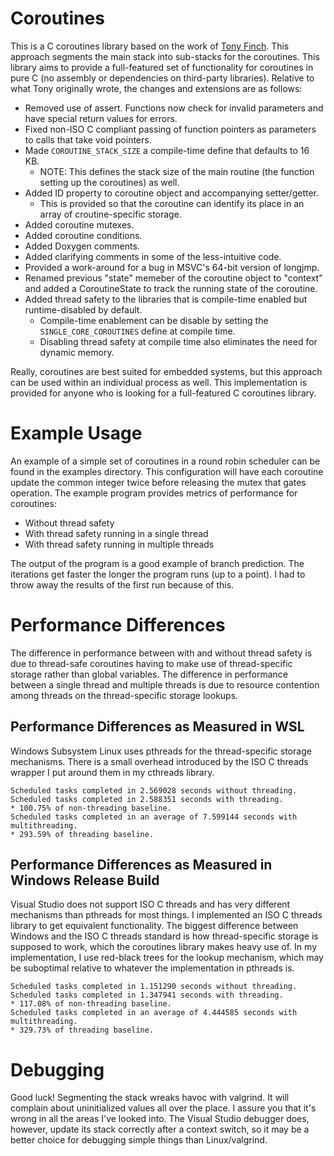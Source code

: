 # Coroutines
This is a C coroutines library based on the work of [Tony Finch](http://www.dotat.at/cgi/git/picoro.git).  This approach segments the main stack into sub-stacks for the coroutines.  This library aims to provide a full-featured set of functionality for coroutines in pure C (no assembly or dependencies on third-party libraries).  Relative to what Tony originally wrote, the changes and extensions are as follows:
* Removed use of assert.  Functions now check for invalid parameters and have special return values for errors.
* Fixed non-ISO C compliant passing of function pointers as parameters to calls that take void pointers.
* Made `COROUTINE_STACK_SIZE` a compile-time define that defaults to 16 KB.
  * NOTE: This defines the stack size of the main routine (the function setting up the coroutines) as well.
* Added ID property to coroutine object and accompanying setter/getter.
  * This is provided so that the coroutine can identify its place in an array of croutine-specific storage.
* Added coroutine mutexes.
* Added coroutine conditions.
* Added Doxygen comments.
* Added clarifying comments in some of the less-intuitive code.
* Provided a work-around for a bug in MSVC's 64-bit version of longjmp.
* Renamed previous "state" memeber of the coroutine object to "context" and added a CoroutineState to track the running state of the coroutine.
* Added thread safety to the libraries that is compile-time enabled but runtime-disabled by default.
  * Compile-time enablement can be disable by setting the `SINGLE_CORE_COROUTINES` define at compile time.
  * Disabling thread safety at compile time also eliminates the need for dynamic memory.

Really, coroutines are best suited for embedded systems, but this approach can be used within an individual process as well.  This implementation is provided for anyone who is looking for a full-featured C coroutines library.

# Example Usage
An example of a simple set of coroutines in a round robin scheduler can be found in the examples directory.  This configuration will have each coroutine update the common integer twice before releasing the mutex that gates operation.  The example program provides metrics of performance for coroutines:
* Without thread safety
* With thread safety running in a single thread
* With thread safety running in multiple threads

The output of the program is a good example of branch prediction.  The iterations get faster the longer the program runs (up to a point).  I had to throw away the results of the first run because of this.

# Performance Differences
The difference in performance between with and without thread safety is due to thread-safe coroutines having to make use of thread-specific storage rather than global variables.  The difference in performance between a single thread and multiple threads is due to resource contention among threads on the thread-specific storage lookups.

## Performance Differences as Measured in WSL
Windows Subsystem Linux uses pthreads for the thread-specific storage mechanisms.  There is a small overhead introduced by the ISO C threads wrapper I put around them in my cthreads library.
```
Scheduled tasks completed in 2.569028 seconds without threading.
Scheduled tasks completed in 2.588351 seconds with threading.
* 100.75% of non-threading baseline.
Scheduled tasks completed in an average of 7.599144 seconds with multithreading.
* 293.59% of threading baseline.
```

## Performance Differences as Measured in Windows Release Build
Visual Studio does not support ISO C threads and has very different mechanisms than pthreads for most things.  I implemented an ISO C threads library to get equivalent functionality.  The biggest difference between Windows and the ISO C threads standard is how thread-specific storage is supposed to work, which the coroutines library makes heavy use of.  In my implementation, I use red-black trees for the lookup mechanism, which may be suboptimal relative to whatever the implementation in pthreads is.
```
Scheduled tasks completed in 1.151290 seconds without threading.
Scheduled tasks completed in 1.347941 seconds with threading.
* 117.08% of non-threading baseline.
Scheduled tasks completed in an average of 4.444585 seconds with multithreading.
* 329.73% of threading baseline.
```

# Debugging
Good luck!  Segmenting the stack wreaks havoc with valgrind.  It will complain about uninitialized values all over the place.  I assure you that it's wrong in all the areas I've looked into.  The Visual Studio debugger does, however, update its stack correctly after a context switch, so it may be a better choice for debugging simple things than Linux/valgrind.
